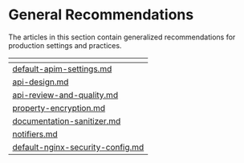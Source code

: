 # General Recommendations

The articles in this section contain generalized recommendations for production settings and practices.

<table data-view="cards"><thead><tr><th data-type="content-ref"></th></tr></thead><tbody><tr><td><a href="default-apim-settings.md">default-apim-settings.md</a></td></tr><tr><td><a href="api-design.md">api-design.md</a></td></tr><tr><td><a href="api-review-and-quality.md">api-review-and-quality.md</a></td></tr><tr><td><a href="property-encryption.md">property-encryption.md</a></td></tr><tr><td><a href="documentation-sanitizer.md">documentation-sanitizer.md</a></td></tr><tr><td><a href="notifiers.md">notifiers.md</a></td></tr><tr><td><a href="default-nginx-security-config.md">default-nginx-security-config.md</a></td></tr></tbody></table>

